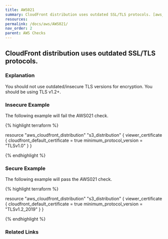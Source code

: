 ```yaml
---
title: AWS021
summary: CloudFront distribution uses outdated SSL/TLS protocols. [aws_cloudfront_distribution] 
resources: 
permalink: /docs/aws/AWS021/
nav_order: 2
parent: AWS Checks
---
```


## CloudFront distribution uses outdated SSL/TLS protocols.

### Explanation


You should not use outdated/insecure TLS versions for encryption. You should be using TLS v1.2+.



### Insecure Example

The following example will fail the AWS021 check.

{% highlight terraform %}

resource "aws_cloudfront_distribution" "s3_distribution" {
  viewer_certificate {
    cloudfront_default_certificate = true
	minimum_protocol_version = "TLSv1.0"
  }
}

{% endhighlight %}



### Secure Example

The following example will pass the AWS021 check.

{% highlight terraform %}

resource "aws_cloudfront_distribution" "s3_distribution" {
  viewer_certificate {
    cloudfront_default_certificate = true
	minimum_protocol_version = "TLSv1.2_2019"
  }
}

{% endhighlight %}


### Related Links


